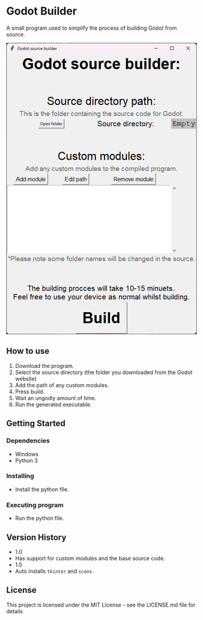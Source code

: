 # Godot Builder

A small program used to simplify the process of building Godot from source.

![Screenshot of program](Screenshot.png)

## How to use

1. Download the program.
2. Select the source directory (the folder you downloaded from the Godot website)
3. Add the path of any custom modules.
4. Press build.
5. Wait an ungodly amount of time.
6. Run the generated executable.

## Getting Started

### Dependencies

* Windows
* Python 3

### Installing

* Install the python file.

### Executing program

* Run the python file.

## Version History

* 1.0
 * Has support for custom modules and the base source code.
* 1.5
 * Auto installs `tkinter` and `scons`.

## License

This project is licensed under the MIT License - see the LICENSE.md file for details

